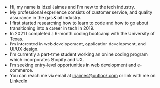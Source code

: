 -  Hi, my name is Idzel Jaimes and I'm new to the tech industry.
-  My professional experience consists of customer service, and quality assurance in the gas & oil industry.
-  I first started researching how to learn to code and how to go about transitioning into a career in tech in 2019.
-  In 2021 I completed a 6-month coding bootcamp with the University of Texas.
-  I’m interested in web developement, application development, and UI/UX design.
-  I'm currently a part-time student working an online coding program which incorporates Shopify and UX.
-  I’m seeking entry-level opportunities in web development and e-commerce.
-  You can reach me via email at irjaimes@outlook.com or link with me on [LinkedIn](https://www.linkedin.com/in/irjaimes/)  

<!---
irjaimes/irjaimes is a ✨ special ✨ repository because its `README.md` (this file) appears on your GitHub profile.
You can click the Preview link to take a look at your changes.
--->

